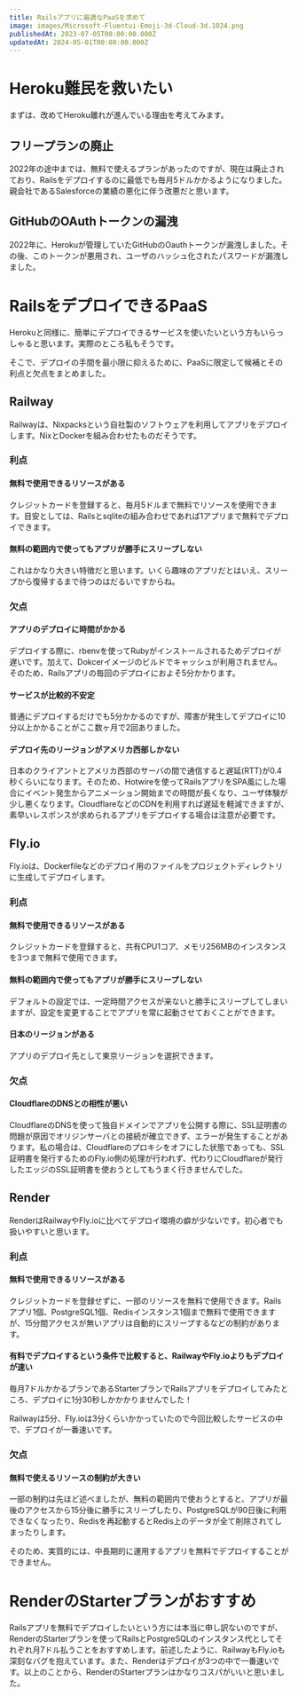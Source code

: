 ```yaml
---
title: Railsアプリに最適なPaaSを求めて
image: images/Microsoft-Fluentui-Emoji-3d-Cloud-3d.1024.png
publishedAt: 2023-07-05T00:00:00.000Z
updatedAt: 2024-05-01T00:00:00.000Z
---
```

# Heroku難民を救いたい

まずは、改めてHeroku離れが進んでいる理由を考えてみます。

## フリープランの廃止

2022年の途中までは、無料で使えるプランがあったのですが、現在は廃止されており、Railsをデプロイするのに最低でも毎月5ドルかかるようになりました。親会社であるSalesforceの業績の悪化に伴う改悪だと思います。

## GitHubのOAuthトークンの漏洩

2022年に、Herokuが管理していたGitHubのOauthトークンが漏洩しました。その後、このトークンが悪用され、ユーザのハッシュ化されたパスワードが漏洩しました。

# RailsをデプロイできるPaaS

Herokuと同様に、簡単にデプロイできるサービスを使いたいという方もいらっしゃると思います。実際のところ私もそうです。

そこで、デプロイの手間を最小限に抑えるために、PaaSに限定して候補とその利点と欠点をまとめました。

## Railway

Railwayは、Nixpacksという自社製のソフトウェアを利用してアプリをデプロイします。NixとDockerを組み合わせたものだそうです。

### 利点

#### 無料で使用できるリソースがある

クレジットカードを登録すると、毎月5ドルまで無料でリソースを使用できます。目安としては、Railsとsqliteの組み合わせであれば1アプリまで無料でデプロイできます。

#### 無料の範囲内で使ってもアプリが勝手にスリープしない

これはかなり大きい特徴だと思います。いくら趣味のアプリだとはいえ、スリープから復帰するまで待つのはだるいですからね。

### 欠点

#### アプリのデプロイに時間がかかる

デプロイする際に、rbenvを使ってRubyがインストールされるためデプロイが遅いです。加えて、Dokcerイメージのビルドでキャッシュが利用されません。そのため、Railsアプリの毎回のデプロイにおよそ5分かかります。

#### サービスが比較的不安定

普通にデプロイするだけでも5分かかるのですが、障害が発生してデプロイに10分以上かかることがここ数ヶ月で2回ありました。

#### デプロイ先のリージョンがアメリカ西部しかない

日本のクライアントとアメリカ西部のサーバの間で通信すると遅延(RTT)が0.4秒くらいになります。そのため、Hotwireを使ってRailsアプリをSPA風にした場合にイベント発生からアニメーション開始までの時間が長くなり、ユーザ体験が少し悪くなります。CloudflareなどのCDNを利用すれば遅延を軽減できますが、素早いレスポンスが求められるアプリをデプロイする場合は注意が必要です。

## Fly.io

Fly.ioは、Dockerfileなどのデプロイ用のファイルをプロジェクトディレクトリに生成してデプロイします。

### 利点

#### 無料で使用できるリソースがある

クレジットカードを登録すると、共有CPU1コア、メモリ256MBのインスタンスを3つまで無料で使用できます。

#### 無料の範囲内で使ってもアプリが勝手にスリープしない

デフォルトの設定では、一定時間アクセスが来ないと勝手にスリープしてしまいますが、設定を変更することでアプリを常に起動させておくことができます。

#### 日本のリージョンがある

アプリのデプロイ先として東京リージョンを選択できます。

### 欠点

#### CloudflareのDNSとの相性が悪い

CloudflareのDNSを使って独自ドメインでアプリを公開する際に、SSL証明書の問題が原因でオリジンサーバとの接続が確立できず、エラーが発生することがあります。私の場合は、Cloudflareのプロキシをオフにした状態であっても、SSL証明書を発行するためのFly.io側の処理が行われず、代わりにCloudflareが発行したエッジのSSL証明書を使おうとしてもうまく行きませんでした。

## Render

RenderはRailwayやFly.ioに比べてデプロイ環境の癖が少ないです。初心者でも扱いやすいと思います。

### 利点

#### 無料で使用できるリソースがある

クレジットカードを登録せずに、一部のリソースを無料で使用できます。Railsアプリ1個、PostgreSQL1個、Redisインスタンス1個まで無料で使用できますが、15分間アクセスが無いアプリは自動的にスリープするなどの制約があります。

#### 有料でデプロイするという条件で比較すると、RailwayやFly.ioよりもデプロイが速い

毎月7ドルかかるプランであるStarterプランでRailsアプリをデプロイしてみたところ、デプロイに1分30秒しかかかりませんでした！

Railwayは5分、Fly.ioは3分くらいかかっていたので今回比較したサービスの中で、デプロイが一番速いです。

### 欠点

#### 無料で使えるリソースの制約が大きい

一部の制約は先ほど述べましたが、無料の範囲内で使おうとすると、アプリが最後のアクセスから15分後に勝手にスリープしたり、PostgreSQLが90日後に利用できなくなったり、Redisを再起動するとRedis上のデータが全て削除されてしまったりします。

そのため、実質的には、中長期的に運用するアプリを無料でデプロイすることができません。

# RenderのStarterプランがおすすめ

Railsアプリを無料でデプロイしたいという方には本当に申し訳ないのですが、RenderのStarterプランを使ってRailsとPostgreSQLのインスタンス代としてそれぞれ月7ドル払うことをおすすめします。前述したように、RailwayもFly.ioも深刻なバグを抱えています。また、Renderはデプロイが3つの中で一番速いです。以上のことから、RenderのStarterプランはかなりコスパがいいと思いました。